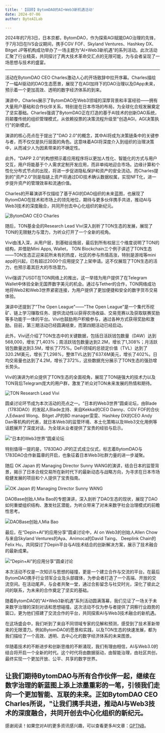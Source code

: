 ```yaml
---
title: '【回顾】BytomDAO的AI+Web3新机遇活动'
date: 2024-07-06
author: ByteAILab

---
```


2024年的7月3日，日本京都，BytomDAO，作为探索AGI赋能DAO治理的先锋，于7月3日在IVS会议期间，携手CGV FOF、Skyland Ventures、Hashkey DX、Bitget JP等机构成功举办了一场主题为“AI+Web3新机遇”的系列活动。此次活动汇聚了行业精英，共同探讨了两大技术革命交汇点的无限可能，为与会者呈现了一场思想与技术的盛宴。

---


活动在BytomDAO CEO Charles激动人心的开场致辞中拉开序幕。Charles描绘了一幅AI驱动的DAO生态愿景，展现了在AGI加持下的DAO治理以及DApp未来，预示着一个更加高效、透明的数字经济体系的到来。

演讲中，Charles展示了BytomDAO在Web3领域的深厚背景和丰富经验——拥有大量用户基础和合作伙伴关系，特别是在日本市场的布局，为全球化合规发展奠定了坚实基础。Charles强调了BytomDAO正在打造的基于AI技术的创新DAO系统，将颠覆传统的组织管理模式，从依赖投票的决策流程升级至"创造AGI，AGI决策执行"的新模式。

演讲的核心亮点在于提出了"DAO 2.0"的概念，其中AI将成为决策链条中的关键参与者，而不仅仅是执行层面的角色。这意味着AGI将深度介入到组织的治理决策中，从而减少人为因素带来的不确定性。

此外，"DAPP 2.0"的构想预示着应用程序将以更加人性化、智能化的方式与用户交互，用户将能基于个人需求定制开发应用，而非单纯地迎合市场。边缘计算和个性化分布式节点的出现，将进一步促进隐私保护和资产的安全流动。而Charles提到的"资产2.0"则是指链上资产将通过DID技术确认数据权属，实现NFT化，进一步提升资产的管理效率和流通价值。

Charles的开幕演讲不仅描绘了基于AGI的DAO组织的未来蓝图，也展现了BytomDAO在技术和市场上的领先地位，期待与更多伙伴携手共进，推动AI与Web3技术的深度融合，共同开创去中心化组织的新纪元。

![BytomDAO CEO Charles](http://www.jesonc.com/upload/500F79EDF3F780A7F3877DE902F67058/1720058737355/lqidv_F6iOQLmkyk0Eu-CTo-drz4.jpg)

随后，TON基金会的Research Lead Vivi深入剖析了TON生态的发展，展现了TON的无限魅力与潜力，为听众打开了一个全新的视角。

Vivi由浅入深，从用户层，到基础设施层，最后到所有权层三个维度说明了TON的结构，并借助Mini Apps, Wallet， TON Blockchain三个例子讲述了TON生态——TON生态正迎来前所未有的热度，社区的参与热情高涨，特别是游戏等mini app的兴起，已有超过2000个应用提交了上架申请。这不仅展现了TON生态的活力，也预示着其巨大的市场潜力。

Vivi强调了USDT在TON网络上的推出，这一举措为用户提供了在Telegram Wallet中体验全新无国界数字美元的机会。通过与Tether的合作，TON网络成功地将Web2和Web3世界紧密连接，为用户提供了更加便捷和安全的数字货币交易体验。

演讲中还提到了"The Open League"——"The Open League"是一个集代币挖矿、链上学习赚取任务、提供流动性以获得农场收益、交易竞赛以及获取联赛奖励等多功能于一体的平台。Vivi也鼓励用户积极参与，通过各种方式获得奖励和激励。目前，第三期活动已经圆满结束，而第四期活动已经启动。

此外，Vivi还介绍了TON生态中的关键数据，包括日活跃钱包数量（DAW）达到568,000，增长了1,403%；周活跃钱包数量达到2.2M，增长了1,308%；月活跃钱包数量达到3.5M，增长了775%。DeFi领域的总锁定价值（TVL）达到了320.2M美元，增长了1,298%，整体TVL达到了637.6M美元，增长了402%。日均交易量也达到了4.2M，增长了372%，这些数据充分展示了TON生态的强劲增长势头。

Vivi的演讲为听众提供了TON生态的全面视角，展现了TON链强大的技术力以及TON背后Telegram庞大的用户群，激发了听众对TON未来发展的热情和期待。

![TON Research Lead Vivi](http://www.jesonc.com/upload/500F79EDF3F780A7F3877DE902F67058/1720058797925/lslvn5hQYWR-7AbRMpnuc9AqGYi9.jpg)

圆桌讨论环节成为本次活动的亮点之一。“日本的Web3世界”圆桌论坛，由Blade（1783DAO）的发起人Blade主持、来自Kekkai的CEO Danny、CGV FOF的合伙人Edward Wong、Bitget JP的BD manager雯雯、Hashkey DX的CEO Andy Dan等机构的代表，就日本Web3的监管环境、本土化策略以及Web3文化用例等话题展开了深度对话，为全球从业者提供了宝贵的经验与启示。

![“日本的Web3世界”圆桌论坛](http://www.jesonc.com/upload/500F79EDF3F780A7F3877DE902F67058/1720058847557/FumJGkEMm9z0xelmrHkCS_fSN1wB.jpg)

特别值得一提的是，1783DAO JP的正式成立仪式，标志着BytomDAO与1783DAO合作新篇章的开启，也象征着日本Web3社群力量的进一步凝聚。

随后 OK Japan 的 Managing Director Sunny WANG的演讲，结合日本的监管背景，揭示了日本合规交易所在新时代下的最新动态与战略方向，为寻求在日本市场稳健发展的项目和个人提供了宝贵指南。

![OK Japan 的 Managing Director Sunny WANG](http://www.jesonc.com/upload/500F79EDF3F780A7F3877DE902F67058/1720058874113/lpLFOM5vPYfZ_OimADMAV-XS34d9.jpg)

DAOBase创始人Mia Bao的专题演讲，深入剖析了DAO生态的现状，展现了DAO如何重塑组织结构、激发社区潜能，为听众带来了对未来数字社会治理模式的前瞻性思考。

![DAOBase创始人Mia Bao](http://www.jesonc.com/upload/500F79EDF3F780A7F3877DE902F67058/1720058896218/lhwqAtfivX04dMpW_NCj7nT1IEEO.jpg)

最后，在“Depin+AI”的应用分享”圆桌讨论中，AI on Web3的创始人Allen Chow与来自Skyland Ventures的Aya、Animoca的David Taing、 Deeplink Chain的Felix Hu，共同探讨了Depin平台与AI技术结合的创新解决方案，展示了技术融合的最新成果。

![“Depin+AI”的应用分享”圆桌讨论](http://www.jesonc.com/upload/500F79EDF3F780A7F3877DE902F67058/1720058917404/lqJdzA1vdSt3rXoUOOmrmZW9GmkA.jpg)

本次活动不仅是一次知识与思想的碰撞，更是一个建立合作与交流的平台。在最后BytomDAO携手行业领军企业及头部媒体，为参会者打造了一个高端、开放的交流空间。在活动尾声，与会者共聚一堂，通过合影留念与社交时光，深化了彼此之间的联系，为未来的合作奠定了坚实的基础。

随着BytomDAO的“AI+Web3新机遇”系列活动圆满落幕，我们见证了一场关于未来数字治理的深刻对话和思想碰撞。这次活动不仅为参与者提供了洞察行业趋势的窗口，更为他们搭建了交流合作的平台，共同探索AI与Web3技术融合的新机遇。

在这场盛会中，我们听到了来自不同领域专家的见解和预测，感受到了技术革新带来的无限潜力。例如BytomDAO的愿景和实践，以及TON生态的快速发展，都为我们描绘了一个高效、透明、去中心化的数字经济体系的未来图景。

伴随着技术的不断进步和创新思维的不断涌现，我们有理由相信，AI与Web3.0的结合将开启一个全新的时代。这个时代将由数据驱动，由智能治理，由社区共创，最终实现一个更加开放、公平、共享的数字世界。

让我们期待BytomDAO与所有合作伙伴一起，继续在数字治理的新蓝图上添上浓墨重彩的一笔，引领我们走向一个更加智能、互联的未来。正如BytomDAO CEO Charles所说，"让我们携手共进，推动AI与Web3技术的深度融合，共同开创去中心化组织的新纪元。
---
感谢阅读！如果您对AI的更多资讯感兴趣，可以查看更多AI文章：[GPTNB](https://gptnb.com)。